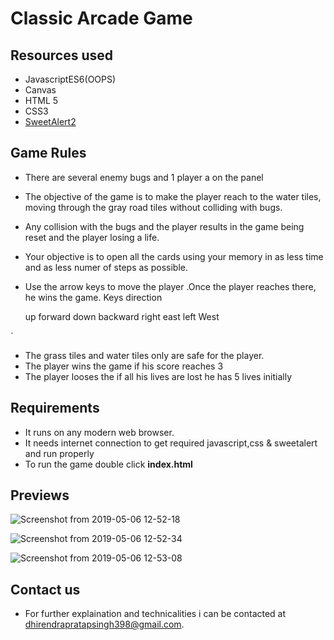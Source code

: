 # Classic Arcade Game

## Resources used
 
* JavascriptES6(OOPS)
* Canvas
* HTML 5
* CSS3
* [SweetAlert2](https://cdn.jsdelivr.net/sweetalert2/3.0.3/sweetalert2.min.css)

## Game Rules

* There are several enemy bugs and 1 player a on the panel 
* The objective of the game is to make the player reach to the water tiles, moving through the gray road tiles without colliding with bugs.
* Any collision with the bugs and the player results in the game being reset and the player losing a life.
* Your objective is to open all the cards using your memory in as less time and as less numer of steps as possible.
* Use the arrow keys to move the player .Once the player reaches there, he wins the game.
  Keys             direction

   up               forward
  down              backward
  right              east
  left               West


`
* The grass tiles and water tiles only are safe  for the player.
* The player wins the game if his score reaches 3
* The player looses the if all his lives are lost he has 5 lives initially

## Requirements

* It runs on any modern web browser.
* It needs internet connection to get required javascript,css & sweetalert and run properly
* To run the game double click **index.html**

## Previews 

![Screenshot from 2019-05-06 12-52-18](https://user-images.githubusercontent.com/32532380/57214833-cd6c8000-7008-11e9-8fd3-5672b94a22d7.png)

![Screenshot from 2019-05-06 12-52-34](https://user-images.githubusercontent.com/32532380/57214834-ce051680-7008-11e9-99f1-732d62ea3657.png)

![Screenshot from 2019-05-06 12-53-08](https://user-images.githubusercontent.com/32532380/57214835-ce051680-7008-11e9-9fb1-d10c0a510766.png)


## Contact us

* For further explaination and technicalities i can be contacted at dhirendrapratapsingh398@gmail.com.
